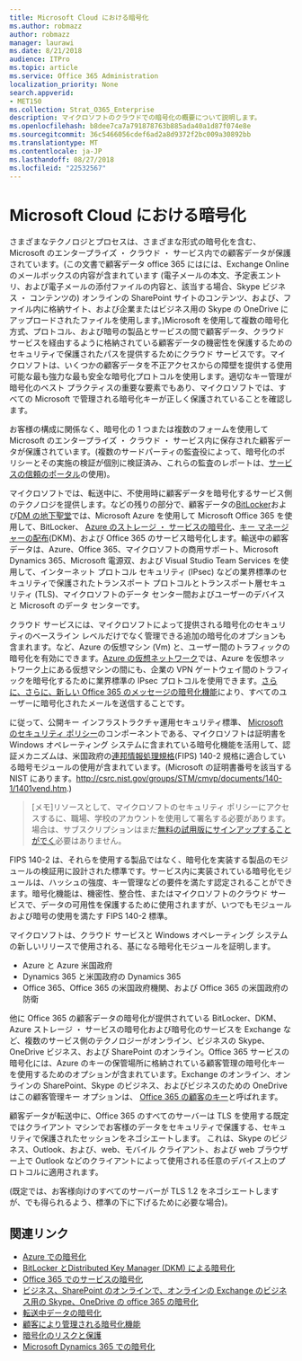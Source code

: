 ```yaml
---
title: Microsoft Cloud における暗号化
ms.author: robmazz
author: robmazz
manager: laurawi
ms.date: 8/21/2018
audience: ITPro
ms.topic: article
ms.service: Office 365 Administration
localization_priority: None
search.appverid:
- MET150
ms.collection: Strat_O365_Enterprise
description: マイクロソフトのクラウドでの暗号化の概要について説明します。
ms.openlocfilehash: b8dee7ca7a791878763b885ada40a1d87f074e8e
ms.sourcegitcommit: 36c5466056cdef6ad2a8d9372f2bc009a30892bb
ms.translationtype: MT
ms.contentlocale: ja-JP
ms.lasthandoff: 08/27/2018
ms.locfileid: "22532567"
---
```

# <a name="encryption-in-the-microsoft-cloud"></a>Microsoft Cloud における暗号化

さまざまなテクノロジとプロセスは、さまざまな形式の暗号化を含む、Microsoft のエンタープライズ ・ クラウド ・ サービス内での顧客データが保護されています。(この文書で顧客データ office 365 にはには、Exchange Online のメールボックスの内容が含まれています (電子メールの本文、予定表エントリ、および電子メールの添付ファイルの内容と、該当する場合、Skype ビジネス ・ コンテンツの) オンラインの SharePoint サイトのコンテンツ、および、ファイル内に格納サイト、および企業またはビジネス用の Skype の OneDrive にアップロードされたファイルを使用します。)Microsoft を使用して複数の暗号化方式、プロトコル、および暗号の製品とサービスの間で顧客データ、クラウド サービスを経由するように格納されている顧客データの機密性を保護するためのセキュリティで保護されたパスを提供するためにクラウド サービスです。マイクロソフトは、いくつかの顧客データを不正アクセスからの障壁を提供する使用可能な最も強力な最も安全な暗号化プロトコルを使用します。適切なキー管理が暗号化のベスト プラクティスの重要な要素でもあり、マイクロソフトでは、すべての Microsoft で管理される暗号化キーが正しく保護されていることを確認します。

お客様の構成に関係なく、暗号化の 1 つまたは複数のフォームを使用して Microsoft のエンタープライズ ・ クラウド ・ サービス内に保存された顧客データが保護されています。(複数のサードパーティの監査役によって、暗号化のポリシーとその実施の検証が個別に検証済み、これらの監査のレポートは、[サービスの信頼のポータル](https://aka.ms/stp)の使用)。

マイクロソフトでは、転送中に、不使用時に顧客データを暗号化するサービス側のテクノロジを提供します。などの残りの部分で、顧客データの[BitLocker](https://docs.microsoft.com/windows/device-security/bitlocker/bitlocker-overview)および[DM の地下聖堂](https://en.wikipedia.org/wiki/Dm-crypt)では、Microsoft Azure を使用して Microsoft Office 365 を使用して、BitLocker、 [Azure のストレージ ・ サービスの暗号化](https://azure.microsoft.com/documentation/articles/storage-service-encryption/)、[キー マネージャーの配布](https://support.office.com/article/989ba10c-f73f-4efb-ad1b-af3322e5f376)(DKM)、および Office 365 のサービス暗号化します。輸送中の顧客データは、Azure、Office 365、マイクロソフトの商用サポート、Microsoft Dynamics 365、Microsoft 電源双、および Visual Studio Team Services を使用して、インターネット プロトコル セキュリティ (IPsec) などの業界標準のセキュリティで保護されたトランスポート プロトコルとトランスポート層セキュリティ (TLS)、マイクロソフトのデータ センター間およびユーザーのデバイスと Microsoft のデータ センターです。

クラウド サービスには、マイクロソフトによって提供される暗号化のセキュリティのベースライン レベルだけでなく管理できる追加の暗号化のオプションも含まれます。など、Azure の仮想マシン (Vm) と、ユーザー間のトラフィックの暗号化を有効にできます。[Azure の仮想ネットワーク](https://azure.microsoft.com/services/virtual-network/)では、Azure を仮想ネットワーク上にある仮想マシンの間にも、企業の VPN ゲートウェイ間のトラフィックを暗号化するために業界標準の IPsec プロトコルを使用できます。[さらに、さらに、新しい Office 365 のメッセージの暗号化機能](set-up-new-message-encryption-capabilities.md)により、すべてのユーザーに暗号化されたメールを送信することです。

に従って、公開キー インフラストラクチャ運用セキュリティ標準、 [Microsoft のセキュリティ ポリシー](https://servicetrust.microsoft.com/ViewPage/TrustDocuments?command=Download&downloadType=Document&downloadId=5868ecc8-50b7-4f91-b43f-640e2b99e86e&docTab=6d000410-c9e9-11e7-9a91-892aae8839ad_FAQ%20and%20White%20Papers)のコンポーネントである、マイクロソフトは証明書を Windows オペレーティング システムに含まれている暗号化機能を活用して、認証メカニズムは、米国政府の[連邦情報処理規格](http://csrc.nist.gov/publications/PubsFIPS.html)(FIPS) 140-2 規格に適合している暗号モジュールの使用が含まれています。(Microsoft の証明書番号を該当する NIST にあります。http://csrc.nist.gov/groups/STM/cmvp/documents/140-1/1401vend.htm.)

> [メモ]リソースとして、マイクロソフトのセキュリティ ポリシーにアクセスするに、職場、学校のアカウントを使用して署名する必要があります。場合は、サブスクリプションはまだ[無料の試用版にサインアップすることがでく](https://servicetrust.microsoft.com/Home/TrialSubscriptions)必要はありません。

FIPS 140-2 は、それらを使用する製品ではなく、暗号化を実装する製品のモジュールの検証用に設計された標準です。サービス内に実装されている暗号化モジュールは、ハッシュの強度、キー管理などの要件を満たす認定されることができます。暗号化機能は、機密性、整合性、またはマイクロソフトのクラウド サービスで、データの可用性を保護するために使用されますが、いつでもモジュールおよび暗号の使用を満たす FIPS 140-2 標準。

マイクロソフトは、クラウド サービスと Windows オペレーティング システムの新しいリリースで使用される、基になる暗号化モジュールを証明します。
- Azure と Azure 米国政府
- Dynamics 365 と米国政府の Dynamics 365
- Office 365、Office 365 の米国政府機関、および Office 365 の米国政府の防衛

他に Office 365 の顧客データの暗号化が提供されている BitLocker、DKM、Azure ストレージ ・ サービスの暗号化および暗号化のサービスを Exchange など、複数のサービス側のテクノロジーがオンライン、ビジネスの Skype、OneDrive ビジネス、および SharePoint のオンライン。Office 365 サービスの暗号化には、Azure のキーの保管場所に格納されている顧客管理の暗号化キーを使用するためのオプションが含まれています。Exchange のオンライン、オンラインの SharePoint、Skype のビジネス、およびビジネスのための OneDrive はこの顧客管理キー オプションは、 [Office 365 の顧客のキー](https://support.office.com/article/f2cd475a-e592-46cf-80a3-1bfb0fa17697)と呼ばれます。

顧客データが転送中に、Office 365 のすべてのサーバーは TLS を使用する既定ではクライアント マシンでお客様のデータをセキュリティで保護する、セキュリティで保護されたセッションをネゴシエートします。 これは、Skype のビジネス、Outlook、および、web、モバイル クライアント、および web ブラウザー上で Outlook などのクライアントによって使用される任意のデバイス上のプロトコルに適用されます。

(既定では、お客様向けのすべてのサーバーが TLS 1.2 をネゴシエートしますが、でも得られるよう、標準の下に下げるために必要な場合)。

## <a name="related-links"></a>関連リンク

- [Azure での暗号化](office-365-azure-encryption.md)
- [BitLocker とDistributed Key Manager (DKM) による暗号化](office-365-bitlocker-and-distributed-key-manager-for-encryption.md)
- [Office 365 でのサービスの暗号化](office-365-service-encryption.md)
- [ビジネス、SharePoint のオンラインで、オンラインの Exchange のビジネス用の Skype、OneDrive の office 365 の暗号化](office-365-encryption-for-skype-onedrive-sharepoint-and-exchange.md)
- [転送中データの暗号化](office-365-encryption-for-data-in-transit.md)
- [顧客により管理される暗号化機能](office-365-customer-managed-encryption-features.md)
- [暗号化のリスクと保護](office-365-encryption-risks-and-protections.md)
- [Microsoft Dynamics 365 での暗号化](office-365-encryption-in-microsoft-dynamics-365.md)